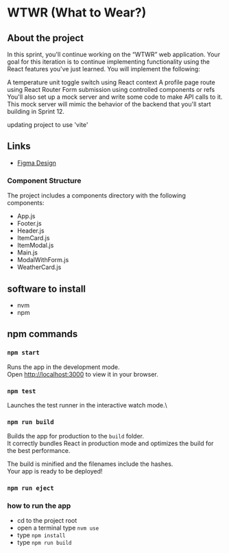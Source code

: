 # WTWR (What to Wear?)

## About the project

In this sprint, you'll continue working on the “WTWR” web application. Your goal for this iteration is to continue implementing functionality using the React features you've just learned. You will implement the following:

A temperature unit toggle switch using React context
A profile page route using React Router
Form submission using controlled components or refs
You'll also set up a mock server and write some code to make API calls to it. This mock server will mimic the behavior of the backend that you'll start building in Sprint 12.

updating project to use 'vite'


## Links

- [Figma Design](https://www.figma.com/file/DTojSwldenF9UPKQZd6RRb/Sprint-10%3A-WTWR)

### Component Structure

The project includes a components directory with the following components:

- App.js
- Footer.js
- Header.js
- ItemCard.js
- ItemModal.js
- Main.js
- ModalWithForm.js
- WeatherCard.js

## software to install

- nvm
- npm

## npm commands

### `npm start`

Runs the app in the development mode.\
Open [http://localhost:3000](http://localhost:3000) to view it in your browser.

### `npm test`

Launches the test runner in the interactive watch mode.\

### `npm run build`

Builds the app for production to the `build` folder.\
It correctly bundles React in production mode and optimizes the build for the best performance.

The build is minified and the filenames include the hashes.\
Your app is ready to be deployed!

### `npm run eject`

### how to run the app

- cd to the project root
- open a terminal type `nvm use`
- type `npm install`
- type `npm run build`
